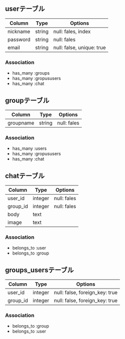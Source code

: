 ## userテーブル

|Column|Type|Options|
|------|----|-------|
|nickname|string|null: fales, index|
|password|string|null: fales|
|email|string|null: false, unique: true|

### Association
- has_many :groups
- has_many :gropususers
- has_many :chat


## groupテーブル

|Column|Type|Options|
|------|----|-------|
|groupname|string|null: fales|

### Association
- has_many :users
- has_many :gropususers
- has_many :chat


## chatテーブル
|Column|Type|Options|
|------|----|-------|
|user_id|integer|null: fales|
|group_id|integer|null: fales|
|body|text|
|image|text|

### Association
- belongs_to :user
- belongs_to :group


## groups_usersテーブル

|Column|Type|Options|
|------|----|-------|
|user_id|integer|null: false, foreign_key: true|
|group_id|integer|null: false, foreign_key: true|

### Association
- belongs_to :group
- belongs_to :user